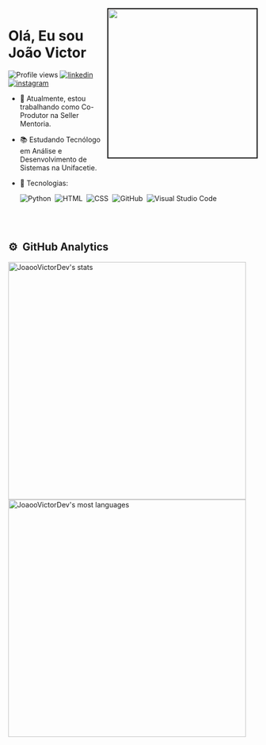 <img align="right" border="2px" height="300em"  src="https://cdn.picrew.me/shareImg/org/202304/1813184_0YDc4wpa.png">

<p>
<h1 >Olá, Eu sou João Victor</h1>  
</p>
<p align="left"> <img src="https://komarev.com/ghpvc/?username=JoaooVictorDev&color=green" alt="Profile views" />
 
<a href="https://linkedin.com/in/joao-oliveira-b69829207" target="_blank">
<img src="https://img.shields.io/badge/-linkedin-05122A?style=flat&logo=linkedin" alt="linkedin"/>
</a>
  
<a href="https://instagram.com/joaoo_l340" target="_blank">
<img src="https://img.shields.io/badge/-Instagram-05122A?style=flat&logo=instagram" alt="instagram"/>
</a>
  
</p>
  
- 🔭 Atualmente, estou trabalhando como Co-Produtor na Seller Mentoria.
- 📚 Estudando Tecnólogo em Análise e Desenvolvimento de Sistemas na Unifacetie.
- 💬 Tecnologias:

  ![Python](https://img.shields.io/badge/-Python-05122A?style=flat&logo=Python)&nbsp;
  ![HTML](https://img.shields.io/badge/-HTML-05122A?style=flat&logo=HTML5)&nbsp;
  ![CSS](https://img.shields.io/badge/-CSS-05122A?style=flat&logo=CSS3&logoColor=1572B6)&nbsp;
  ![GitHub](https://img.shields.io/badge/-GitHub-05122A?style=flat&logo=github)&nbsp;
  ![Visual Studio Code](https://img.shields.io/badge/-Visual%20Studio%20Code-05122A?style=flat&logo=visual-studio-code&logoColor=007ACC)&nbsp;
 
  
  <br><br>

## ⚙️ &nbsp;GitHub Analytics

<p>
<img width="480em" src="https://github-readme-stats.vercel.app/api?username=JoaooVictorDev&show_icons=true&theme=material-palenight" alt="JoaooVictorDev's stats"/>
<img width="480em" src="https://github-readme-stats.vercel.app/api/top-langs/?username=JoaooVictorDev&layout=compact&theme=material-palenight" alt="JoaooVictorDev's most languages"/>
</p>

<br><br>

